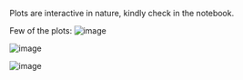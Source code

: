 Plots are interactive in nature, kindly check in the notebook.

Few of the plots:
![image](https://github.com/MylieMudaliyar/how-poverty-and-trade-impact-carbon-footprint/assets/89905605/498283ec-b350-40c3-a9bc-782c0315c2b8)

![image](https://github.com/MylieMudaliyar/how-poverty-and-trade-impact-carbon-footprint/assets/89905605/1e799b24-0adc-4808-952b-b83d21200358)

![image](https://github.com/MylieMudaliyar/how-poverty-and-trade-impact-carbon-footprint/assets/89905605/84bbee45-071e-4bb1-b8ee-71cdea4c9ea4)
